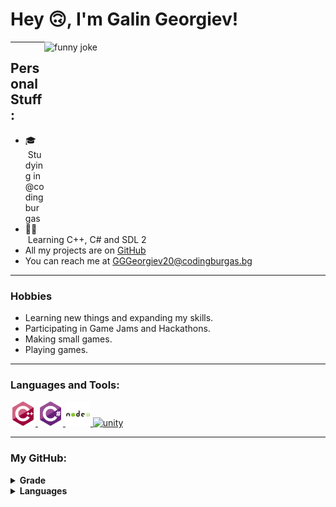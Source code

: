 # Hey 🙃, I'm Galin Georgiev!

<img align="right" height="300" width="450" alt="funny joke" src="https://img.devrant.com/devrant/rant/r_235815_f6MZA.jpg" />

<hr>

## Personal Stuff:

- 🎓 &nbsp;Studying in @codingburgas
- 👨‍💻 &nbsp;Learning C++, C# and SDL 2
- All my projects are on [GitHub](https://github.com/GalinGeorgiev322)
- You can reach me at GGGeorgiev20@codingburgas.bg

<hr>

### Hobbies

- Learning new things and expanding my skills.
- Participating in Game Jams and Hackathons.
- Making small games.
- Playing games.

<hr>

### Languages and Tools:

<a href="https://www.w3schools.com/cpp/" target="_blank"> <img src="https://raw.githubusercontent.com/devicons/devicon/master/icons/cplusplus/cplusplus-original.svg" alt="cplusplus" width="40" height="40"/> </a>
<a href="https://www.w3schools.com/cs/" target="_blank"> <img src="https://raw.githubusercontent.com/devicons/devicon/master/icons/csharp/csharp-original.svg" alt="csharp" width="40" height="40"/> </a>
<a href="https://nodejs.org" target="_blank"> <img src="https://raw.githubusercontent.com/devicons/devicon/master/icons/nodejs/nodejs-original-wordmark.svg" alt="nodejs" width="40" height="40"/> </a>
<a href="https://unity.com/" target="_blank"> <img src="https://www.vectorlogo.zone/logos/unity3d/unity3d-icon.svg" alt="unity" width="40" height="40"/> </a>

<hr>

### My GitHub:

<details>
  <summary><b>Grade</b></summary>
  
  ![Grade](https://github-readme-stats.vercel.app/api?username=galingeorgiev322&show_icons=true&theme=radical&count_private=true)
</details>
<details>
  <summary><b>Languages</b></summary>
  
  ![Languages](https://github-readme-stats.vercel.app/api/top-langs/?username=galingeorgiev322&show_icons=true&hide_border=true&layout=compact&count_private=true&count_fork=true)
</details>
